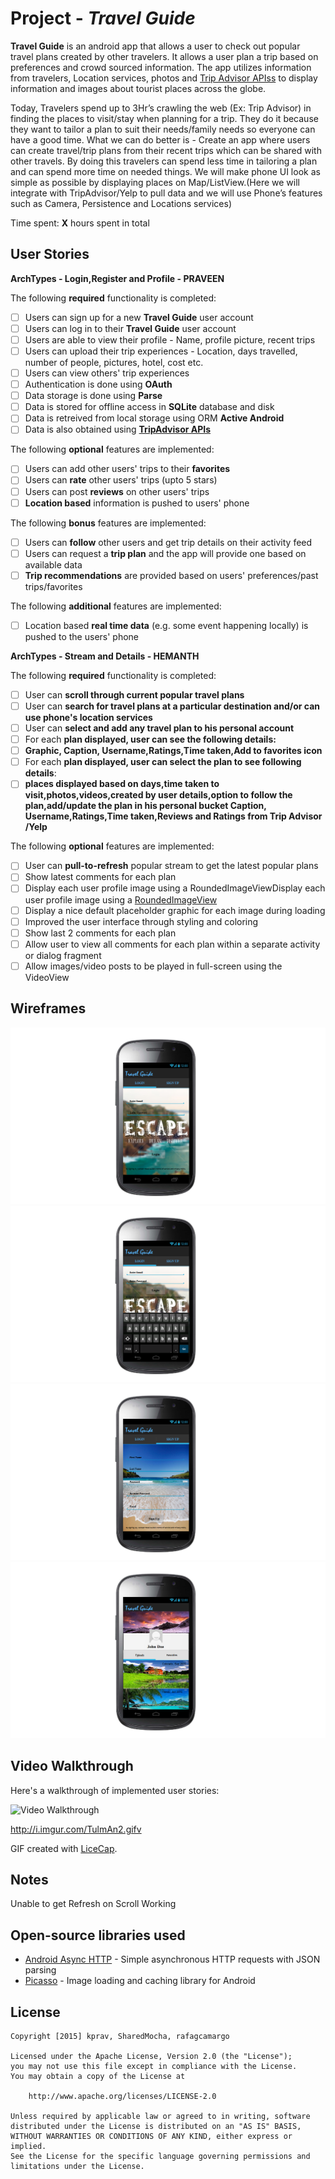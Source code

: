 # Project  - *Travel Guide*

**Travel Guide** is an android app that allows a user to check out popular travel plans created by other travelers. It allows a user plan a trip based on preferences and crowd sourced information. The app utilizes information from travelers, Location services, photos and [Trip Advisor APIss](https://developer-tripadvisor.com/content-api/) to display information and images about tourist places across the globe.

Today, Travelers spend up to 3Hr’s crawling the web (Ex: Trip Advisor) in finding the places to visit/stay when planning for a trip. They do it because they want to tailor a plan to suit their needs/family needs so everyone can have a good time. What we can do better is - Create an app where users can create travel/trip plans from their recent trips which can be shared with other travels. By doing this travelers can spend less time in tailoring a plan and can spend more time on needed things. We will make phone UI look as simple as possible by displaying places on Map/ListView.(Here we will integrate with TripAdvisor/Yelp to pull data and we will use Phone’s features such as Camera, Persistence and Locations services)

Time spent: **X** hours spent in total

## User Stories

**ArchTypes - Login,Register and Profile - PRAVEEN**

The following **required** functionality is completed:

* [ ]	Users can sign up for a new **Travel Guide** user account
* [ ]	Users can log in to their **Travel Guide** user account
* [ ] Users are able to view their profile - Name, profile picture, recent trips
* [ ] Users can upload their trip experiences - Location, days travelled, number of people, pictures, hotel, cost etc.
* [ ] Users can view others' trip experiences
* [ ] Authentication is done using **OAuth**
* [ ] Data storage is done using **Parse**
* [ ] Data is stored for offline access in **SQLite** database and disk
* [ ] Data is retreived from local storage using ORM **Active Android**
* [ ] Data is also obtained using **[TripAdvisor APIs](https://developer-tripadvisor.com/content-api/)**
    
The following **optional** features are implemented:
* [ ] Users can add other users' trips to their **favorites**
* [ ] Users can **rate** other users' trips (upto 5 stars)
* [ ] Users can post **reviews** on other users' trips
* [ ] **Location based** information is pushed to users' phone

The following **bonus** features are implemented:

* [ ] Users can **follow** other users and get trip details on their activity feed
* [ ] Users can request a **trip plan** and the app will provide one based on available data
* [ ] **Trip recommendations** are provided based on users' preferences/past trips/favorites

The following **additional** features are implemented:
* [ ] Location based **real time data** (e.g. some event happening locally) is pushed to the users' phone

**ArchTypes - Stream and Details - HEMANTH**

The following **required** functionality is completed:
* [ ] User can **scroll through current popular travel plans** 
* [ ] User can **search for travel plans at a particular destination and/or can use phone's location services** 
* [ ] User can **select and add any travel plan to his personal account** 
* [ ] For each **plan displayed, user can see the following details:**
 * [ ] **Graphic, Caption, Username,Ratings,Time taken,Add to favorites icon**
* [ ]  For each **plan displayed, user can select the plan to see following details**:
 * [ ] **places displayed based on days,time taken to visit,photos,videos,created by user details,option to follow the plan,add/update the plan in his personal bucket Caption, Username,Ratings,Time taken,Reviews and Ratings from Trip Advisor /Yelp**

The following **optional** features are implemented:
* [ ] User can **pull-to-refresh** popular stream to get the latest popular plans
* [ ] Show latest comments for each plan
* [ ] Display each user profile image using a RoundedImageViewDisplay each user profile image using a [RoundedImageView](https://github.com/vinc3m1/RoundedImageView)
* [ ] Display a nice default placeholder graphic for each image during loading
* [ ] Improved the user interface through styling and coloring
* [ ] Show last 2 comments for each plan
* [ ] Allow user to view all comments for each plan  within a separate activity or dialog fragment
* [ ] Allow images/video posts to be played in full-screen using the VideoView

## Wireframes

![Wireframe](Wireframes/Login_1.png)
![Wireframe](Wireframes/Login_2.png)
![Wireframe](Wireframes/SignUp.png)
![Wireframe](Wireframes/Profile.png)

## Video Walkthrough 

Here's a walkthrough of implemented user stories:

<img src='' title='Video Walkthrough' width='' alt='Video Walkthrough' />

http://i.imgur.com/TulmAn2.gifv

GIF created with [LiceCap](http://www.cockos.com/licecap/).

## Notes

Unable to get Refresh on Scroll Working

## Open-source libraries used

- [Android Async HTTP](https://github.com/loopj/android-async-http) - Simple asynchronous HTTP requests with JSON parsing
- [Picasso](http://square.github.io/picasso/) - Image loading and caching library for Android

## License

    Copyright [2015] kprav, SharedMocha, rafagcamargo

    Licensed under the Apache License, Version 2.0 (the "License");
    you may not use this file except in compliance with the License.
    You may obtain a copy of the License at

        http://www.apache.org/licenses/LICENSE-2.0

    Unless required by applicable law or agreed to in writing, software
    distributed under the License is distributed on an "AS IS" BASIS,
    WITHOUT WARRANTIES OR CONDITIONS OF ANY KIND, either express or implied.
    See the License for the specific language governing permissions and
    limitations under the License.
    